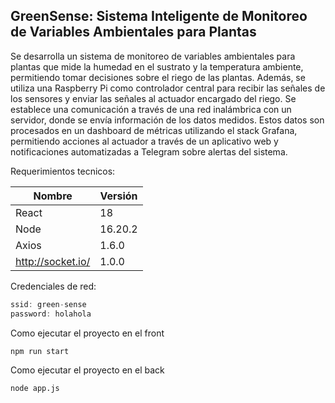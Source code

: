 ## GreenSense: Sistema Inteligente de Monitoreo de Variables Ambientales para Plantas

Se desarrolla un sistema de monitoreo de variables ambientales para plantas que mide la humedad en el sustrato y la temperatura ambiente, permitiendo tomar decisiones sobre el riego de las plantas. Además, se utiliza una Raspberry Pi como controlador central para recibir las señales de los sensores y enviar las señales al actuador encargado del riego. Se establece una comunicación a través de una red inalámbrica con un servidor, donde se envía información de los datos medidos. Estos datos son procesados en un dashboard de métricas utilizando el stack Grafana, permitiendo acciones al actuador a través de un aplicativo web y notificaciones automatizadas a Telegram sobre alertas del sistema.

Requerimientos tecnicos:

| Nombre | Versión |
| --- | --- |
| React | 18 |
| Node | 16.20.2 |
| Axios | 1.6.0 |
| http://socket.io/ | 1.0.0 |

Credenciales de red:

```jsx
ssid: green-sense
password: holahola
```

Como ejecutar el proyecto en el front

```bash
npm run start
```

Como ejecutar el proyecto en el back

```bash
node app.js
```
